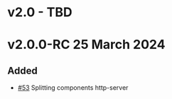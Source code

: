 # v2.0 - TBD

# v2.0.0-RC 25 March 2024

## Added

- [#53](https://github.com/mineadmin/components/pull/53) Splitting components http-server